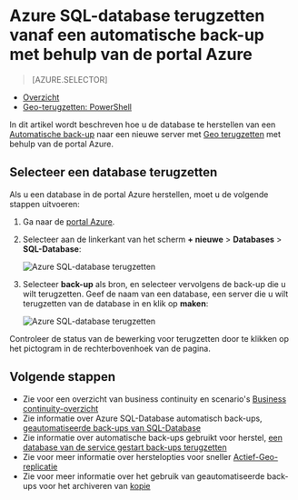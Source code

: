 <properties
    pageTitle="Azure SQL-database terugzetten vanaf een automatische back-up (Azure portal) | Microsoft Azure"
    description="Azure SQL-database terugzetten vanaf een automatische back-up (Azure portal)."
    services="sql-database"
    documentationCenter=""
    authors="stevestein"
    manager="jhubbard"
    editor=""/>

<tags
    ms.service="sql-database"
    ms.devlang="NA"
    ms.date="10/18/2016"
    ms.author="sstein"
    ms.workload="NA"
    ms.topic="article"
    ms.tgt_pltfrm="NA"/>


# <a name="restore-an-azure-sql-database-from-an-automatic-backup-using-the-azure-portal"></a>Azure SQL-database terugzetten vanaf een automatische back-up met behulp van de portal Azure


> [AZURE.SELECTOR]
- [Overzicht](sql-database-recovery-using-backups.md#geo-restore)
- [Geo-terugzetten: PowerShell](sql-database-geo-restore-powershell.md)

In dit artikel wordt beschreven hoe u de database te herstellen van een [Automatische back-up](sql-database-automated-backups.md) naar een nieuwe server met [Geo terugzetten](sql-database-recovery-using-backups/.md#geo-restore) met behulp van de portal Azure.

## <a name="select-a-database-to-restore"></a>Selecteer een database terugzetten

Als u een database in de portal Azure herstellen, moet u de volgende stappen uitvoeren:

1.  Ga naar de [portal Azure](https://portal.azure.com).
2.  Selecteer aan de linkerkant van het scherm **+ nieuwe** > **Databases** > **SQL-Database**:

    ![Azure SQL-database terugzetten](./media/sql-database-geo-restore-portal/new-sql-database.png)

3.  Selecteer **back-up** als bron, en selecteer vervolgens de back-up die u wilt terugzetten. Geef de naam van een database, een server die u wilt terugzetten van de database in en klik op **maken**:
  
    ![Azure SQL-database terugzetten](./media/sql-database-geo-restore-portal/geo-restore.png)

Controleer de status van de bewerking voor terugzetten door te klikken op het pictogram in de rechterbovenhoek van de pagina. 


## <a name="next-steps"></a>Volgende stappen

- Zie voor een overzicht van business continuity en scenario's [Business continuity-overzicht](sql-database-business-continuity.md)
- Zie informatie over Azure SQL-Database automatisch back-ups, [geautomatiseerde back-ups van SQL-Database](sql-database-automated-backups.md)
- Zie informatie over automatische back-ups gebruikt voor herstel, [een database van de service gestart back-ups terugzetten](sql-database-recovery-using-backups.md)
- Zie voor meer informatie over herstelopties voor sneller [Actief-Geo-replicatie](sql-database-geo-replication-overview.md)  
- Zie voor meer informatie over het gebruik van geautomatiseerde back-ups voor het archiveren van [kopie](sql-database-copy.md)
